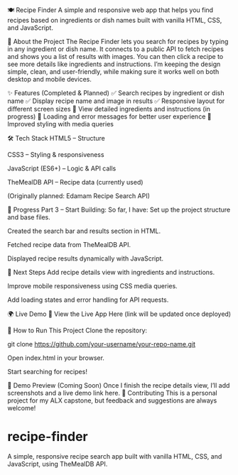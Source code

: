 🍽️ Recipe Finder
A simple and responsive web app that helps you find recipes based on ingredients or dish names built with vanilla HTML, CSS, and JavaScript.

📌 About the Project
The Recipe Finder lets you search for recipes by typing in any ingredient or dish name. It connects to a public API to fetch recipes and shows you a list of results with images. You can then click a recipe to see more details like ingredients and instructions.
I’m keeping the design simple, clean, and user-friendly, while making sure it works well on both desktop and mobile devices.

✨ Features (Completed & Planned)
✅ Search recipes by ingredient or dish name
 ✅ Display recipe name and image in results
 ✅ Responsive layout for different screen sizes
 🚧 View detailed ingredients and instructions (in progress)
 🚧 Loading and error messages for better user experience
 🚧 Improved styling with media queries

🛠️ Tech Stack
HTML5 – Structure


CSS3 – Styling & responsiveness


JavaScript (ES6+) – Logic & API calls


TheMealDB API – Recipe data (currently used)


(Originally planned: Edamam Recipe Search API)



📅 Progress
Part 3 – Start Building:
 So far, I have:
Set up the project structure and base files.


Created the search bar and results section in HTML.


Fetched recipe data from TheMealDB API.


Displayed recipe results dynamically with JavaScript.



🚀 Next Steps
Add recipe details view with ingredients and instructions.


Improve mobile responsiveness using CSS media queries.


Add loading states and error handling for API requests.


🌍 Live Demo
🔗 View the Live App Here (link will be updated once deployed)

📂 How to Run This Project
Clone the repository:

 git clone https://github.com/your-username/your-repo-name.git


Open index.html in your browser.


Start searching for recipes!


📸 Demo Preview (Coming Soon)
Once I finish the recipe details view, I’ll add screenshots and a live demo link here.
🤝 Contributing
This is a personal project for my ALX capstone, but feedback and suggestions are always welcome!


# recipe-finder
A simple, responsive recipe search app built with vanilla HTML, CSS, and JavaScript, using TheMealDB API.
